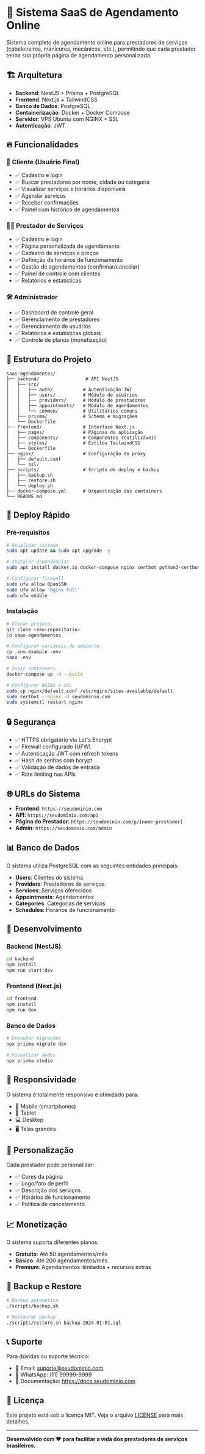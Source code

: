 # 🚀 Sistema SaaS de Agendamento Online

Sistema completo de agendamento online para prestadores de serviços (cabeleireiros, manicures, mecânicos, etc.), permitindo que cada prestador tenha sua própria página de agendamento personalizada.

## 🏗️ Arquitetura

- **Backend**: NestJS + Prisma + PostgreSQL
- **Frontend**: Next.js + TailwindCSS
- **Banco de Dados**: PostgreSQL
- **Containerização**: Docker + Docker Compose
- **Servidor**: VPS Ubuntu com NGINX + SSL
- **Autenticação**: JWT

## 🔥 Funcionalidades

### 👤 Cliente (Usuário Final)
- ✅ Cadastro e login
- ✅ Buscar prestadores por nome, cidade ou categoria
- ✅ Visualizar serviços e horários disponíveis
- ✅ Agendar serviços
- ✅ Receber confirmações
- ✅ Painel com histórico de agendamentos

### 🧑‍💼 Prestador de Serviços
- ✅ Cadastro e login
- ✅ Página personalizada de agendamento
- ✅ Cadastro de serviços e preços
- ✅ Definição de horários de funcionamento
- ✅ Gestão de agendamentos (confirmar/cancelar)
- ✅ Painel de controle com clientes
- ✅ Relatórios e estatísticas

### 🛠️ Administrador
- ✅ Dashboard de controle geral
- ✅ Gerenciamento de prestadores
- ✅ Gerenciamento de usuários
- ✅ Relatórios e estatísticas globais
- ✅ Controle de planos (monetização)

## 📂 Estrutura do Projeto

```
saas-agendamentos/
├── backend/                 # API NestJS
│   ├── src/
│   │   ├── auth/           # Autenticação JWT
│   │   ├── users/          # Módulo de usuários
│   │   ├── providers/      # Módulo de prestadores
│   │   ├── appointments/   # Módulo de agendamentos
│   │   └── common/         # Utilitários comuns
│   ├── prisma/             # Schema e migrações
│   └── Dockerfile
├── frontend/               # Interface Next.js
│   ├── pages/              # Páginas da aplicação
│   ├── components/         # Componentes reutilizáveis
│   ├── styles/             # Estilos TailwindCSS
│   └── Dockerfile
├── nginx/                  # Configuração do proxy
│   ├── default.conf
│   └── ssl/
├── scripts/                # Scripts de deploy e backup
│   ├── backup.sh
│   ├── restore.sh
│   └── deploy.sh
├── docker-compose.yml      # Orquestração dos containers
└── README.md
```

## 🚀 Deploy Rápido

### Pré-requisitos
```bash
# Atualizar sistema
sudo apt update && sudo apt upgrade -y

# Instalar dependências
sudo apt install docker.io docker-compose nginx certbot python3-certbot-nginx ufw git -y

# Configurar firewall
sudo ufw allow OpenSSH
sudo ufw allow 'Nginx Full'
sudo ufw enable
```

### Instalação
```bash
# Clonar projeto
git clone <seu-repositorio>
cd saas-agendamentos

# Configurar variáveis de ambiente
cp .env.example .env
nano .env

# Subir containers
docker-compose up -d --build

# Configurar NGINX e SSL
sudo cp nginx/default.conf /etc/nginx/sites-available/default
sudo certbot --nginx -d seudominio.com
sudo systemctl restart nginx
```

## 🔒 Segurança

- ✅ HTTPS obrigatório via Let's Encrypt
- ✅ Firewall configurado (UFW)
- ✅ Autenticação JWT com refresh tokens
- ✅ Hash de senhas com bcrypt
- ✅ Validação de dados de entrada
- ✅ Rate limiting nas APIs

## 🌐 URLs do Sistema

- **Frontend**: `https://seudominio.com`
- **API**: `https://seudominio.com/api`
- **Página do Prestador**: `https://seudominio.com/p/[nome-prestador]`
- **Admin**: `https://seudominio.com/admin`

## 📊 Banco de Dados

O sistema utiliza PostgreSQL com as seguintes entidades principais:

- **Users**: Clientes do sistema
- **Providers**: Prestadores de serviços
- **Services**: Serviços oferecidos
- **Appointments**: Agendamentos
- **Categories**: Categorias de serviços
- **Schedules**: Horários de funcionamento

## 🔧 Desenvolvimento

### Backend (NestJS)
```bash
cd backend
npm install
npm run start:dev
```

### Frontend (Next.js)
```bash
cd frontend
npm install
npm run dev
```

### Banco de Dados
```bash
# Executar migrações
npx prisma migrate dev

# Visualizar dados
npx prisma studio
```

## 📱 Responsividade

O sistema é totalmente responsivo e otimizado para:
- 📱 Mobile (smartphones)
- 📱 Tablet
- 💻 Desktop
- 🖥️ Telas grandes

## 🎨 Personalização

Cada prestador pode personalizar:
- ✅ Cores da página
- ✅ Logo/foto de perfil
- ✅ Descrição dos serviços
- ✅ Horários de funcionamento
- ✅ Política de cancelamento

## 📈 Monetização

O sistema suporta diferentes planos:
- **Gratuito**: Até 50 agendamentos/mês
- **Básico**: Até 200 agendamentos/mês
- **Premium**: Agendamentos ilimitados + recursos extras

## 🔄 Backup e Restore

```bash
# Backup automático
./scripts/backup.sh

# Restaurar backup
./scripts/restore.sh backup-2024-01-01.sql
```

## 📞 Suporte

Para dúvidas ou suporte técnico:
- 📧 Email: suporte@seudominio.com
- 💬 WhatsApp: (11) 99999-9999
- 📖 Documentação: https://docs.seudominio.com

## 📄 Licença

Este projeto está sob a licença MIT. Veja o arquivo [LICENSE](LICENSE) para mais detalhes.

---

**Desenvolvido com ❤️ para facilitar a vida dos prestadores de serviços brasileiros.**

